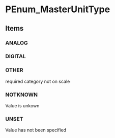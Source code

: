 # PEnum_MasterUnitType

## Items

### ANALOG


### DIGITAL


### OTHER
required category not on scale

### NOTKNOWN
Value is unkown

### UNSET
Value has not been specified
